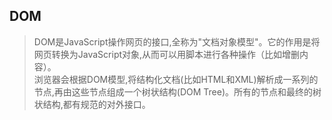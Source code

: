 ## DOM
> DOM是JavaScript操作网页的接口,全称为"文档对象模型"。它的作用是将网页转换为JavaScript对象,从而可以用脚本进行各种操作（比如增删内容）。  
> 浏览器会根据DOM模型,将结构化文档(比如HTML和XML)解析成一系列的节点,再由这些节点组成一个树状结构(DOM Tree)。所有的节点和最终的树状结构,都有规范的对外接口。
